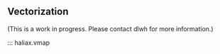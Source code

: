 ## Vectorization

(This is a work in progress. Please contact dlwh for more information.)

::: haliax.vmap

